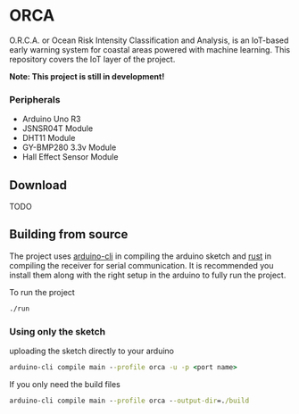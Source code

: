 # ORCA

O.R.C.A. or Ocean Risk Intensity Classification and Analysis, is an IoT-based early warning system for coastal areas powered with machine learning. This repository covers the IoT layer of the project.

**Note: This project is still in development!**

### Peripherals

- Arduino Uno R3
- JSNSR04T Module
- DHT11 Module
- GY-BMP280 3.3v Module
- Hall Effect Sensor Module

## Download

TODO

## Building from source

The project uses [arduino-cli](https://arduino.github.io/arduino-cli/0.29/installation/) in compiling the arduino sketch and [rust](https://www.rust-lang.org/learn/get-started) in compiling the receiver for serial communication. It is recommended you install them along with the right setup in the arduino to fully run the project.

To run the project

```cmd
./run
```

### Using only the sketch

uploading the sketch directly to your arduino

```cmd
arduino-cli compile main --profile orca -u -p <port name>
```

If you only need the build files

```cmd
arduino-cli compile main --profile orca --output-dir=./build
```
